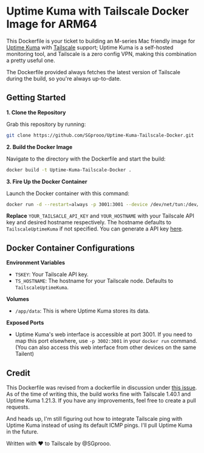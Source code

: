 # Uptime Kuma with Tailscale Docker Image for ARM64

This Dockerfile is your ticket to building an M-series Mac friendly image for [Uptime Kuma](https://github.com/louislam/uptime-kuma) with [Tailscale](https://tailscale.com) support; Uptime Kuma is a self-hosted monitoring tool, and Tailscale is a zero config VPN, making this combination a pretty useful one.

The Dockerfile provided always fetches the latest version of Tailscale during the build, so you're always up-to-date.

## Getting Started

**1. Clone the Repository**

Grab this repository by running:

```bash
git clone https://github.com/SGprooo/Uptime-Kuma-Tailscale-Docker.git
```

**2. Build the Docker Image**

Navigate to the directory with the Dockerfile and start the build:

```bash
docker build -t Uptime-Kuma-Tailscale-Docker .
```

**3. Fire Up the Docker Container**

Launch the Docker container with this command:

```bash
docker run -d --restart=always -p 3001:3001 --device /dev/net/tun:/dev/net/tun --cap-add=NET_ADMIN -v uptime-kuma:/app/data --name uptime-kuma -e TSKEY=YOUR_TAILSACLE_API_KEY -e TS_HOSTNAME=YOUR_HOSTNAME uptime-kuma-tailscale
```
**Replace** `YOUR_TAILSACLE_API_KEY` and `YOUR_HOSTNAME` with your Tailscale API key and desired hostname respectively. The hostname defaults to `TailscaleUptimeKuma` if not specified. You can generate a API key [here](https://login.tailscale.com/admin/settings/keys).

## Docker Container Configurations

**Environment Variables**
- `TSKEY`: Your Tailscale API key.
- `TS_HOSTNAME`: The hostname for your Tailscale node. Defaults to `TailscaleUptimeKuma`.

**Volumes**
- `/app/data`: This is where Uptime Kuma stores its data.

**Exposed Ports**
- Uptime Kuma's web interface is accessible at port 3001. If you need to map this port elsewhere, use `-p 3002:3001` in your `docker run` command. (You can also access this web interface from other devices on the same Tailent)

## Credit

This Dockerfile was revised from a dockerfile in discussion under [this issue](https://github.com/tailscale/tailscale/issues/1981). As of the time of writing this, the build works fine with Tailscale 1.40.1 and Uptime Kuma 1.21.3. If you have any improvements, feel free to create a pull requests.

And heads up, I'm still figuring out how to integrate Tailscale ping with Uptime Kuma instead of using its default ICMP pings. I'll pull Uptime Kuma in the future.

Written with ❤️ to Tailscale by @SGprooo.